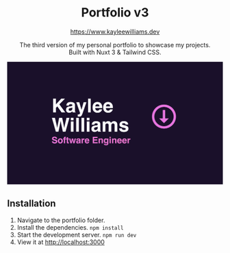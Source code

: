 <div align="center">
<h1>Portfolio v3</h1>

<a href="https://www.kayleewilliams.dev" target="_blank">
    https://www.kayleewilliams.dev
</a>

<p> The third version of my personal portfolio to showcase my projects. <br/> Built with Nuxt 3 & Tailwind CSS.</p>

<img src="assets/portfolio.png" />
</div>


## Installation
1. Navigate to the portfolio folder.
2. Install the dependencies.
  ```npm install```
3. Start the development server.
  ```npm run dev```
4. View it at [http://localhost:3000](http://localhost:3000)

